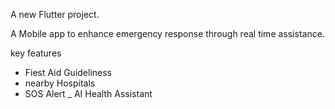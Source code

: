 A new Flutter project.

A Mobile app to enhance emergency response through real time assistance.

key features
- Fiest Aid Guideliness
- nearby Hospitals
- SOS Alert
_ AI Health Assistant

